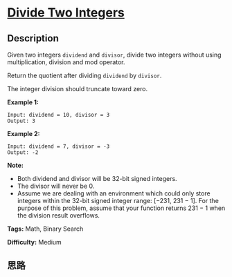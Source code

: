 # [Divide Two Integers][title]

## Description

Given two integers `dividend` and `divisor`, divide two integers without using
multiplication, division and mod operator.

Return the quotient after dividing `dividend` by `divisor`.

The integer division should truncate toward zero.

**Example 1:**
            Input: dividend = 10, divisor = 3    Output: 3

**Example 2:**
            Input: dividend = 7, divisor = -3    Output: -2

**Note:**

  * Both dividend and divisor will be 32-bit signed integers.
  * The divisor will never be 0.
  * Assume we are dealing with an environment which could only store integers within the 32-bit signed integer range: [−231,  231 − 1]. For the purpose of this problem, assume that your function returns 231 − 1 when the division result overflows.


**Tags:** Math, Binary Search

**Difficulty:** Medium

## 思路

[title]: https://leetcode.com/problems/divide-two-integers
